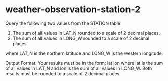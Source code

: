 # weather-observation-station-2

Query the following two values from the STATION table:

1. The sum of all values in LAT_N rounded to a scale of 2 decimal places.
2. The sum of all values in LONG_W rounded to a scale of 2 decimal places.

where LAT_N is the northern latitude and LONG_W is the western longitude.

Output Format:
Your results must be in the form:
lat lon
where lat is the sum of all values in LAT_N and lon is the sum of all values in LONG_W. Both results must be rounded to a scale of 2 decimal places.

